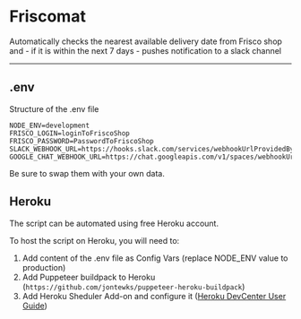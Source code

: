 # Friscomat

Automatically checks the nearest available delivery date from Frisco shop and - if it is within the next 7 days - pushes notification to a slack channel

---

## .env

Structure of the .env file

``` env
NODE_ENV=development
FRISCO_LOGIN=loginToFriscoShop
FRISCO_PASSWORD=PasswordToFriscoShop
SLACK_WEBHOOK_URL=https://hooks.slack.com/services/webhookUrlProvidedBySlackAPI
GOOGLE_CHAT_WEBHOOK_URL=https://chat.googleapis.com/v1/spaces/webhookUrlProvidedByGoogleChatAPI
```

Be sure to swap them with your own data.

## Heroku

The script can be automated using free Heroku account.

To host the script on Heroku, you will need to:

1. Add content of the .env file as Config Vars (replace NODE_ENV value to production)
2. Add Puppeteer buildpack to Heroku (`https://github.com/jontewks/puppeteer-heroku-buildpack`)
3. Add Heroku Sheduler Add-on and configure it ([Heroku DevCenter User Guide](https://devcenter.heroku.com/articles/scheduler))
